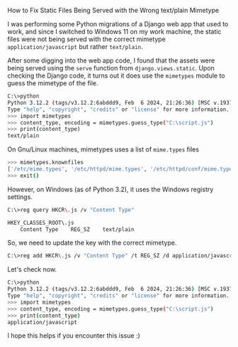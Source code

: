 How to Fix Static Files Being Served with the Wrong text/plain Mimetype

I was performing some Python migrations of a Django web app that used to work, and since I switched to Windows 11 on my work machine, the static files were not being served with the correct mimetype `application/javascript` but rather `text/plain`.

After some digging into the web app code, I found that the assets were being served using the `serve` function from `django.views.static`. Upon checking the Django code, it turns out it does use the `mimetypes` module to guess the mimetype of the file.

```sh
C:\>python
Python 3.12.2 (tags/v3.12.2:6abddd9, Feb  6 2024, 21:26:36) [MSC v.1937 64 bit (AMD64)] on win32
Type "help", "copyright", "credits" or "license" for more information.
>>> import mimetypes
>>> content_type, encoding = mimetypes.guess_type("C:\script.js")
>>> print(content_type)
text/plain
```

On Gnu/Linux machines, mimetypes uses a list of `mime.types` files

```sh
>>> mimetypes.knownfiles
['/etc/mime.types', '/etc/httpd/mime.types', '/etc/httpd/conf/mime.types', '/etc/apache/mime.types', '/etc/apache2/mime.types', '/usr/local/etc/httpd/conf/mime.types', '/usr/local/lib/netscape/mime.types', '/usr/local/etc/httpd/conf/mime.types', '/usr/local/etc/mime.types']
>>> exit()
```

However, on Windows (as of Python 3.2), it uses the Windows registry settings.

```sh
C:\>reg query HKCR\.js /v "Content Type"

HKEY_CLASSES_ROOT\.js
    Content Type    REG_SZ    text/plain
```

So, we need to update the key with the correct mimetype.

```sh
C:\>reg add HKCR\.js /v "Content Type" /t REG_SZ /d application/javascript
```

Let's check now.

```sh
C:\>python
Python 3.12.2 (tags/v3.12.2:6abddd9, Feb  6 2024, 21:26:36) [MSC v.1937 64 bit (AMD64)] on win32
Type "help", "copyright", "credits" or "license" for more information.
>>> import mimetypes
>>> content_type, encoding = mimetypes.guess_type("C:\script.js")
>>> print(content_type)
application/javascript
```

I hope this helps if you encounter this issue :)
